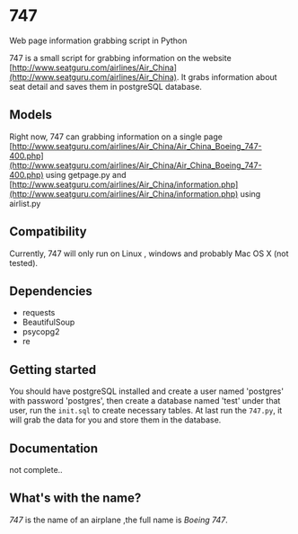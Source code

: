 # 747

Web page information grabbing script in Python

747 is a small script for grabbing information on the website [http://www.seatguru.com/airlines/Air_China](http://www.seatguru.com/airlines/Air_China). It grabs information about seat detail and saves them in postgreSQL database.

## Models

Right now, 747 can grabbing information on a single page [http://www.seatguru.com/airlines/Air_China/Air_China_Boeing_747-400.php](http://www.seatguru.com/airlines/Air_China/Air_China_Boeing_747-400.php) using getpage.py and [http://www.seatguru.com/airlines/Air_China/information.php](http://www.seatguru.com/airlines/Air_China/information.php) using airlist.py 


## Compatibility

Currently, 747 will only run on Linux , windows and probably Mac OS X (not tested). 

## Dependencies
- requests
- BeautifulSoup      
- psycopg2 
- re

## Getting started
You should have postgreSQL installed and create a user named 'postgres' with password 'postgres', then create a database named 'test' under that user, run the `init.sql` to create necessary tables. At last run the `747.py`, it will grab the data for you and store them in the database.

## Documentation
not complete..

## What's with the name?
_747_ is the name of an airplane ,the full name is _Boeing 747_.

